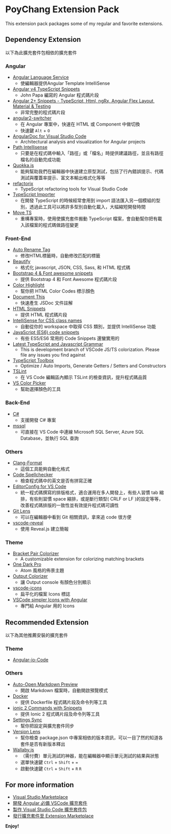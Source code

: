 # PoyChang Extension Pack

This extension pack packages some of my regular and favorite extensions.

## Dependency Extension

以下為此擴充套件包相依的擴充套件

### Angular

* [Angular Language Service](https://marketplace.visualstudio.com/items?itemName=Angular.ng-template)
    * 使編輯器提供Angular Template IntelliSense
* [Angular v4 TypeScript Snippets](https://marketplace.visualstudio.com/items?itemName=johnpapa.Angular2)
    * John Papa 編寫的 Angular 程式碼片段
* [Angular 2+ Snippets - TypeScript, Html, ngRx, Angular Flex Layout, Material & Testing](https://marketplace.visualstudio.com/items?itemName=Mikael.Angular-BeastCode)
    * 非常完整的程式碼片段
* [angular2-switcher](https://marketplace.visualstudio.com/items?itemName=infinity1207.angular2-switcher)
    * 在 Angular 專案中，快速在 HTML 或 Component 中做切換
    * 快速鍵 `Alt` + `O`
* [AngularDoc for Visual Studio Code](https://marketplace.visualstudio.com/items?itemName=AngularDoc.angulardoc-vscode)
    * Architectural analysis and visualization for Angular projects
* [Path Intellisense](https://marketplace.visualstudio.com/items?itemName=christian-kohler.path-intellisense)
    * 只要是在程式碼中輸入「路徑」或「檔名」時提供建議路徑，並且有路徑檔名的自動完成功能
* [Quokka.js](https://marketplace.visualstudio.com/items?itemName=WallabyJs.quokka-vscode)
    * 能夠幫助我們在編輯器中快速建立原型測試，包括了行內錯誤提示、代碼測試與覆蓋率提示、富文本輸出格式化等等
* [refactorix](https://marketplace.visualstudio.com/items?itemName=krizzdewizz.refactorix)
    * TypeScript refactoring tools for Visual Studio Code
* [TypeScript Importer](https://marketplace.visualstudio.com/items?itemName=pmneo.tsimporter)
    * 在開發 TypeScript 的時候經常會用到 import 語法匯入另一個模組的型別，透過此工具可以將許多型別自動化載入，大幅縮短開發時間
* [Move TS](https://marketplace.visualstudio.com/items?itemName=stringham.move-ts)
    * 重構專案時，使用使擴充套件搬動 TypeScript 檔案，會自動幫你把有載入該檔案的程式碼做路徑變更

### Front-End

* [Auto Rename Tag](https://marketplace.visualstudio.com/items?itemName=formulahendry.auto-rename-tag)
    * 修改HTML標籤時，自動修改匹配的標籤
* [Beautify](https://marketplace.visualstudio.com/items?itemName=HookyQR.beautify)
    * 格式化 javascript, JSON, CSS, Sass, 和 HTML 程式碼
* [Bootstrap 4 & Font awesome snippets](https://marketplace.visualstudio.com/items?itemName=thekalinga.bootstrap4-vscode)
    * 提供 Bootstrap 4 和 Font Awesome 程式碼片段
* [Color Highlight](https://marketplace.visualstudio.com/items?itemName=naumovs.color-highlight)
    * 幫你把 HTML Color Codes 標示顏色
* [Document This](https://marketplace.visualstudio.com/items?itemName=joelday.docthis)
    * 快速產生 JSDoc 文件註解
* [HTML Snippets](https://marketplace.visualstudio.com/items?itemName=abusaidm.html-snippets)
    * 提供 HTML 程式碼片段
* [IntelliSense for CSS class names](https://marketplace.visualstudio.com/items?itemName=Zignd.html-css-class-completion)
    * 自動從你的 workspace 中取得 CSS 類別，並提供 IntelliSense 功能
* [JavaScript (ES6) code snippets](https://marketplace.visualstudio.com/items?itemName=xabikos.JavaScriptSnippets)
    * 有些 ES5/ES6 常用的 Code Snippets 還蠻實用的
* [Latest TypeScript and Javascript Grammar](https://marketplace.visualstudio.com/items?itemName=ms-vscode.typescript-javascript-grammar)
    * This is development branch of VSCode JS/TS colorization. Please file any issues you find against 
* [TypeScript Toolbox](https://marketplace.visualstudio.com/items?itemName=DSKWRK.vscode-generate-getter-setter)
    * Optimize / Auto Imports, Generate Getters / Setters and Constructors
* [TSLint](https://marketplace.visualstudio.com/items?itemName=eg2.tslint)
    * 在 VS Code 編輯區內顯示 TSLint 的檢查資訊，提升程式碼品質
* [VS Color Picker](https://marketplace.visualstudio.com/items?itemName=lihui.vs-color-picker)
    * 幫助選擇顏色的工具

### Back-End

* [C#](https://marketplace.visualstudio.com/items?itemName=ms-vscode.csharp)
    * 支援開發 C# 專案
* [mssql](https://marketplace.visualstudio.com/items?itemName=ms-mssql.mssql)
    * 可直接在 VS Code 中連線 Microsoft SQL Server, Azure SQL Database，並執行 SQL 查詢

### Others

* [Clang-Format](https://marketplace.visualstudio.com/items?itemName=xaver.clang-format)
    * 這個工具能夠自動化格式
* [Code Spellchecker](https://marketplace.visualstudio.com/items?itemName=streetsidesoftware.code-spell-checker)
    * 檢查程式碼中的英文是否有拼寫正確
* [EditorConfig for VS Code](https://marketplace.visualstudio.com/items?itemName=EditorConfig.EditorConfig)
    * 統一程式碼撰寫的排版格式，適合運用在多人開發上，有些人習慣 tab 縮排，有些則習慣 space 縮排，或是斷行類型( CRLF or LF )的設定等等，改善程式碼排版的一致性並有效提升程式碼可讀性
* [Git Lens](https://marketplace.visualstudio.com/items?itemName=eamodio.gitlens)
    * 可以在編輯器中看到 Git 相關資訊，拿來追 code 很方便
* [vscode-reveal](https://marketplace.visualstudio.com/items?itemName=evilz.vscode-reveal)
    * 使用 Reveal.js 建立簡報

### Theme

* [Bracket Pair Colorizer](https://marketplace.visualstudio.com/items?itemName=CoenraadS.bracket-pair-colorizer)
    * A customizable extension for colorizing matching brackets
* [One Dark Pro](https://marketplace.visualstudio.com/items?itemName=zhuangtongfa.Material-theme)
    * Atom 風格的佈景主題
* [Output Colorizer](https://marketplace.visualstudio.com/items?itemName=IBM.output-colorizer)
    * 讓 Output console 有顏色分別顯示
* [vscode-icons](https://marketplace.visualstudio.com/items?itemName=robertohuertasm.vscode-icons)
    * 扁平化的檔案 Icons 標誌
* [VSCode simpler Icons with Angular](https://marketplace.visualstudio.com/items?itemName=davidbabel.vscode-simpler-icons)
    * 專門給 Angular 用的 Icons

## Recommended Extension

以下為其他推薦安裝的擴充套件

### Theme

* [Angular-io-Code](https://marketplace.visualstudio.com/items?itemName=NoHomey.angular-io-code)

### Others

* [Auto-Open Markdown Preview](https://marketplace.visualstudio.com/items?itemName=hnw.vscode-auto-open-markdown-preview)
    * 開啟 Markdown 檔案時，自動開啟預覽模式
* [Docker](https://marketplace.visualstudio.com/items?itemName=PeterJausovec.vscode-docker)
    * 提供 Dockerfile 程式碼片段及命令列等工具
* [ionic 2 Commands with Snippets](https://marketplace.visualstudio.com/items?itemName=Thavarajan.ionic2)
    * 提供 Ionic 2 程式碼片段及命令列等工具
* [Settings Sync](https://marketplace.visualstudio.com/items?itemName=Shan.code-settings-sync)
    * 幫你把設定與擴充套件同步
* [Version Lens](https://marketplace.visualstudio.com/items?itemName=pflannery.vscode-versionlens)
    * 幫你檢查 package.json 中專案相依的版本資訊，可以一目了然的知道各套件是否有新版本釋出
* [Wallaby.js](https://marketplace.visualstudio.com/items?itemName=WallabyJs.wallaby-vscode)
    * （需付費）單元測試的神器，能在編輯器中顯示單元測試的結果與狀態
    * 選單快速鍵 `Ctrl` + `Shift` + `=`
    * 啟動快速鍵 `Ctrl` + `Shift` + `R` `R`

## For more information

* [Visual Studio Marketplace](https://marketplace.visualstudio.com/)
* [開發 Angular 必備 VSCode 擴充套件](https://paper.dropbox.com/doc/-Angular-VSCode-Kh2w3saOyZtJSHawFoBem)
* [製作 Visual Studio Code 擴充套件包](https://poychang.github.io/build-vscode-extension/)
* [發行擴充套件至 Extension Marketplace](https://poychang.github.io/publish-extension-to-visual-studio-marketplace/)

**Enjoy!**
